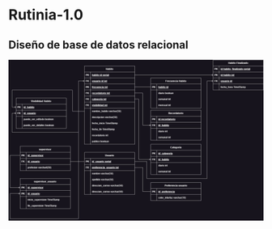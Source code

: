 # Rutinia-1.0

## Diseño de base de datos relacional
![Modelo entidad relación](docs/arquitectura/Modelo-Entidad-Relacion/MER_Extendido.jpg)